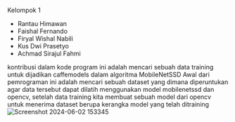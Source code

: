 Kelompok 1
- Rantau Himawan
- Faishal Fernando
- Firyal Wishal Nabili
- Kus Dwi Prasetyo
- Achmad Sirajul Fahmi

kontribusi dalam kode program ini adalah mencari sebuah data training untuk dijadikan caffemodels dalam algoritma MobileNetSSD
Awal dari pemrograman ini adalah mencari sebuah dataset yang dimana diperuntukan agar data tersebut dapat dilatih menggunakan model mobilenetssd dan opencv,
setelah data training kita membuat sebuah model dari opencv untuk menerima dataset berupa kerangka model yang telah ditraining
![Screenshot 2024-06-02 153345](https://github.com/NandoI/Robotika_Real_Time_Object/assets/125978885/1bc5cd2b-6172-4a7d-bdd5-0d2b04df833d)
